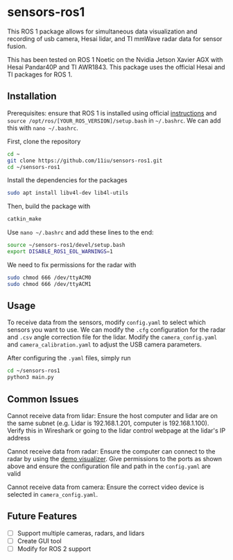 # sensors-ros1

This ROS 1 package allows for simultaneous data visualization and recording of usb camera, Hesai lidar, and TI mmWave radar data for sensor fusion.

This has been tested on ROS 1 Noetic on the Nvidia Jetson Xavier AGX with Hesai Pandar40P and TI AWR1843. This package uses the official Hesai and TI packages for ROS 1.

## Installation
Prerequisites: ensure that ROS 1 is installed using official [instructions](https://wiki.ros.org/noetic/Installation/Ubuntu) and `source /opt/ros/[YOUR_ROS_VERSION]/setup.bash` in `~/.bashrc`. We can add this with `nano ~/.bashrc`.

First, clone the repository
```bash
cd ~
git clone https://github.com/11iu/sensors-ros1.git
cd ~/sensors-ros1
```

Install the dependencies for the packages
```bash
sudo apt install libv4l-dev lib4l-utils
```

Then, build the package with
```bash
catkin_make
```

Use `nano ~/.bashrc` and add these lines to the end:
```bash
source ~/sensors-ros1/devel/setup.bash
export DISABLE_ROS1_EOL_WARNINGS=1
```

We need to fix permissions for the radar with
```bash
sudo chmod 666 /dev/ttyACM0
sudo chmod 666 /dev/ttyACM1
```

## Usage
To receive data from the sensors, modify `config.yaml` to select which sensors you want to use. We can modify the `.cfg` configuration for the radar and `.csv` angle correction file for the lidar. Modify the `camera_config.yaml` and `camera_calibration.yaml` to adjust the USB camera parameters.

After configuring the `.yaml` files, simply run
```bash
cd ~/sensors-ros1
python3 main.py
```

## Common Issues
Cannot receive data from lidar: Ensure the host computer and lidar are on the same subnet (e.g. Lidar is 192.168.1.201, computer is 192.168.1.100). Verify this in Wireshark or going to the lidar control webpage at the lidar's IP address

Cannot receive data from radar: Ensure the computer can connect to the radar by using the [demo visualizer](https://dev.ti.com/mmwavedemovisualizer). Give permissions to the ports as shown above and ensure the configuration file and path in the `config.yaml` are valid

Cannot receive data from camera: Ensure the correct video device is selected in `camera_config.yaml`.

## Future Features
- [ ] Support multiple cameras, radars, and lidars
- [ ] Create GUI tool
- [ ] Modify for ROS 2 support